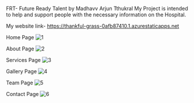 FRT- Future Ready Talent by Madhavv Arjun Tthukral
My Project is intended to help and support people with the necessary information on the Hospital.  

My website link- https://thankful-grass-0afb87410.1.azurestaticapps.net

Home Page
![1](https://user-images.githubusercontent.com/66034411/179318910-73b08581-8d07-4851-9f1d-27bf0861418f.png)

About Page
![2](https://user-images.githubusercontent.com/66034411/179319090-99c23521-b356-415d-adb2-ed07ddcfc53f.png)

Services Page
![3](https://user-images.githubusercontent.com/66034411/179319173-66565086-d197-4fcf-9acc-3963cab53998.png)

Gallery Page
![4](https://user-images.githubusercontent.com/66034411/179319306-7faeac96-0f14-4b76-88c4-ac649a400ac1.png)

Team Page
![5](https://user-images.githubusercontent.com/66034411/179319368-ad5b5c81-eca7-4883-89c8-796b7b385878.png)

Contact Page
![6](https://user-images.githubusercontent.com/66034411/179319432-4f86d757-5f21-40fb-94a1-09ad5de6af2d.png)
